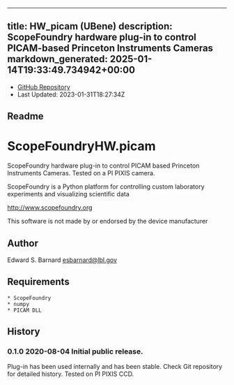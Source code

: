 
---
title: HW_picam (UBene)
description: ScopeFoundry hardware plug-in to control PICAM-based Princeton Instruments Cameras
markdown_generated: 2025-01-14T19:33:49.734942+00:00
---
- [GitHub Repository](https://github.com/UBene/HW_picam)
- Last Updated: 2023-01-31T18:27:34Z
## Readme
ScopeFoundryHW.picam
===================================

ScopeFoundry hardware plug-in to control PICAM based Princeton Instruments
Cameras. Tested on a PI PIXIS camera.

ScopeFoundry is a Python platform for controlling custom laboratory 
experiments and visualizing scientific data

<http://www.scopefoundry.org>

This software is not made by or endorsed by the device manufacturer


Author
----------

Edward S. Barnard <esbarnard@lbl.gov>


Requirements
------------

	* ScopeFoundry
	* numpy
	* PICAM DLL
	
	
History
--------

### 0.1.0	2020-08-04	Initial public release.

Plug-in has been used internally and has been stable.
Check Git repository for detailed history. Tested on PI PIXIS CCD.


